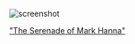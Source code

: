 ![screenshot](https://github.com/NickSander/Mini_ex/blob/gh-pages/Mini_ex(7)/mini%20ex%207.png)

["The Serenade of Mark Hanna"](https://rawgit.com/NickSander/Mini_ex/gh-pages/Mini_ex(7)/index.html)
